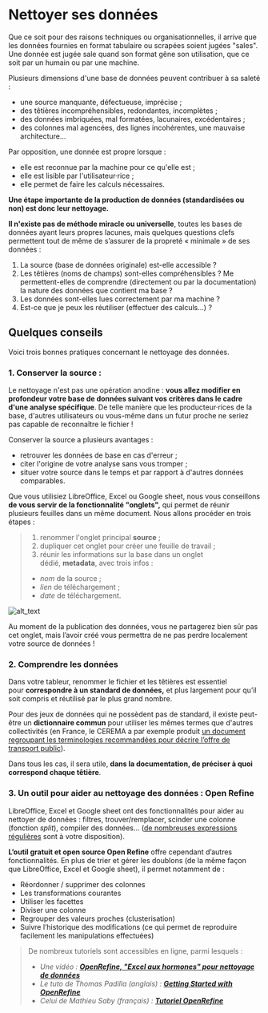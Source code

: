 # **Nettoyer ses données**

Que ce soit pour des raisons techniques ou organisationnelles, il arrive que les données fournies en format tabulaire ou scrapées soient jugées "sales". Une donnée est jugée sale quand son format gêne son utilisation, que ce soit par un humain ou par une machine.

Plusieurs dimensions d'une base de données peuvent contribuer à sa saleté :
* une source manquante, défectueuse, imprécise ;
* des têtières incompréhensibles, redondantes, incomplètes ;
* des données imbriquées, mal formatées, lacunaires, excédentaires ;
* des colonnes mal agencées, des lignes incohérentes, une mauvaise architecture...

Par opposition, une donnée est propre lorsque : 
* elle est reconnue par la machine pour ce qu'elle est ;
* elle est lisible par l'utilisateur·rice ;
* elle permet de faire les calculs nécessaires.

**Une étape importante de la production de données (standardisées ou non) est donc leur nettoyage.**

**Il n'existe pas de méthode miracle ou universelle**, toutes les bases de données ayant leurs propres lacunes, mais quelques questions clefs permettent tout de même de s’assurer de la propreté « minimale » de ses données : 
1. La source (base de données originale) est-elle accessible ? 
2. Les têtières (noms de champs) sont-elles compréhensibles ? Me permettent-elles de comprendre (directement ou par la documentation) la nature des données que contient ma base ?
3. Les données sont-elles lues correctement par ma machine ?
4. Est-ce que je peux les réutiliser (effectuer des calculs…) ?

## **Quelques conseils**

Voici trois bonnes pratiques concernant le nettoyage des données. 

### 1. **Conserver la source :**

Le nettoyage n'est pas une opération anodine : **vous allez modifier en profondeur votre base de données suivant vos critères dans le cadre d'une analyse spécifique**. De telle manière que les producteur·rices de la base, d'autres utilisateurs ou vous-même dans un futur proche ne seriez pas capable de reconnaître le fichier !

Conserver la source a plusieurs avantages :
* retrouver les données de base en cas d'erreur ;
* citer l'origine de votre analyse sans vous tromper ;
* situer votre source dans le temps et par rapport à d'autres données comparables.

Que vous utilisiez LibreOffice, Excel ou Google sheet, nous vous conseillons **de vous servir de la fonctionnalité "onglets",** qui permet de réunir plusieurs feuilles dans un même document. Nous allons procéder en trois étapes :

> 1. renommer l'onglet principal **source** ;
> 2. dupliquer cet onglet pour créer une feuille de travail ;
> 3. réunir les informations sur la base dans un onglet dédié, **metadata**, avec trois infos :
   > * _nom_ de la source ;
   > * _lien_ de téléchargement ;
   > * _date_ de téléchargement.

![alt_text](https://i.ibb.co/r0dNVPR/Capture-d-e-cran-2023-03-22-a-12-10-54.png)

Au moment de la publication des données, vous ne partagerez bien sûr pas cet onglet, mais l’avoir créé vous permettra de ne pas perdre localement votre source de données !  

### 2. **Comprendre les données**

Dans votre tableur, renommer le fichier et les têtières est essentiel pour **correspondre à un standard de données,** et plus largement pour qu’il soit compris et réutilisé par le plus grand nombre. 

Pour des jeux de données qui ne possèdent pas de standard, il existe peut-être un **dictionnaire commun** pour utiliser les mêmes termes que d'autres collectivités (en France, le CEREMA a par exemple produit [un document regroupant les terminologies recommandées pour décrire l’offre de transport public](https://www.cerema.fr/fr/actualites/referentiel-donnees-offre-transport-public-guide-mise-oeuvre)).

Dans tous les cas, il sera utile, **dans la documentation, de préciser à quoi correspond chaque têtière**.

### 3. **Un outil pour aider au nettoyage des données : Open Refine**

LibreOffice, Excel et Google sheet ont des fonctionnalités pour aider au nettoyer de données : filtres, trouver/remplacer, scinder une colonne (fonction _split_), compiler des données… ([de nombreuses expressions régulières](https://fr.wikipedia.org/wiki/Expression_r%C3%A9guli%C3%A8re) sont à votre disposition). 

**L’outil gratuit et open source Open Refine** offre cependant d’autres fonctionnalités. En plus de trier et gérer les doublons (de la même façon que LibreOffice, Excel et Google sheet), il permet notamment de : 
* Réordonner / supprimer des colonnes
* Les transformations courantes
* Utiliser les facettes
* Diviser une colonne
* Regrouper des valeurs proches (clusterisation)
* Suivre l’historique des modifications (ce qui permet de reproduire facilement les manipulations effectuées)  

> De nombreux tutoriels sont accessibles en ligne, parmi lesquels : 
> * _Une vidéo : **[OpenRefine, "Excel aux hormones" pour nettoyage de données](https://www.patrimoine-et-numerique.fr/tutoriels/52-36-openrefine-excel-aux-hormones-pour-nettoyage-de-donnees)**_
> * _Le tuto de Thomas Padilla (anglais) : **[Getting Started with OpenRefine](https://www.thomaspadilla.org/dataprep/)**_
> * _Celui de Mathieu Saby (français) : **[Tutoriel OpenRefine](https://msaby.gitlab.io/tutoriel-openrefine/index.html)**_
